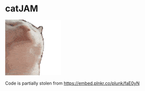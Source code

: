 # catJAM

![catJAM](catjam.gif?raw=true "catJAM")

Code is partially stolen from https://embed.plnkr.co/plunk/faE0yN
